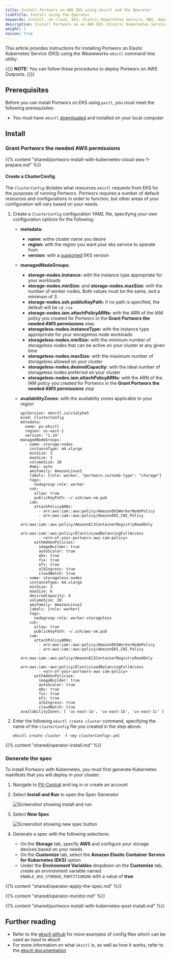 ```yaml
---
title: Install Portworx on AWS EKS using eksctl and the Operator
linkTitle: Install using the Operator
keywords: Install, on cloud, EKS, Elastic Kubernetes Service, AWS, Amazon Web Services, Kubernetes, k8s, eksctl
description: Install Portworx on an AWS EKS (Elastic Kubernetes Service) cluster using eksctl.
weight: 2
noicon: true
---
```


This article provides instructions for installing Portworx on Elastic Kubernetes Service (EKS) using the Weaveworks `eksctl` command-line utility.

{{<info>}}
**NOTE:** You can follow these procedures to deploy Portworx on AWS Outposts.
{{</info>}}

## Prerequisites

Before you can install Portworx on EKS using `pxctl`, you must meet the following prerequisites:

* You must have `eksctl` [downloaded](https://github.com/weaveworks/eksctl/releases) and installed on your local computer

## Install

### Grant Portworx the needed AWS permissions

{{% content "shared/portworx-install-with-kubernetes-cloud-aws-1-prepare.md" %}}

#### Create a ClusterConfig

The `ClusterConfig` dictates what resources `eksctl` requests from EKS for the purposes of running Portworx. Portworx requires a number of default resources and configurations in order to function, but other areas of your configuration will vary based on your needs.

1. Create a `ClusterConfig` configuration YAML file, specifying your own configuration options for the following:

    * **metadata:**
        * **name:** withe cluster name you desire
        * **region:** with the region you want your eks service to operate from
        * **version:** with a [supported](https://docs.aws.amazon.com/eks/latest/userguide/kubernetes-versions.html) EKS version
    * **managedNodeGroups:**
        * **storage-nodes.instance:** with the instance type appropriate for your workloads
        * **storage-nodes.minSize:** and **storage-nodes.maxSize:** with the number of worker nodes. Both values must be the same, and a minimum of 3.
        * **storage-nodes.ssh.publicKeyPath:** if no path is specified, the default will be `id_rsa`
        * **storage-nodes.iam.attachPolicyARNs:** with the ARN of the IAM policy you created for Portworx in the **Grant Portworx the needed AWS permissions** step
        * **storageless-nodes.instanceType:** with the instance type approprirate for your storageless node workloads
        * **storageless-nodes.minSize:** with the minimum number of storageless nodes that can be active on your cluster at any given time
        * **storageless-nodes.maxSize:** with the maximum number of storageless allowed on your cluster
        * **storageless-nodes.desiredCapacity:** with the ideal number of storageless nodes preferred on your cluster
        * **storageless-nodes.iam.attachPolicyARNs:** with the ARN of the IAM policy you created for Portworx in the **Grant Portworx the needed AWS permissions** step
    * **availabilityZones:** with the availabilty zones applicable to your region

        ```text
        apiVersion: eksctl.io/v1alpha5
        kind: ClusterConfig
        metadata:
          name: px-eksctl
          region: us-east-1
          version: "1.14"
        managedNodeGroups:
          - name: storage-nodes
            instanceType: m4.xlarge
            minSize: 3
            maxSize: 3
            volumeSize: 20
            #ami: auto
            amiFamily: AmazonLinux2
            labels: {role: worker, "portworx.io/node-type": "storage"}
            tags:
              nodegroup-role: worker
            ssh:  
              allow: true
              publicKeyPath: ~/.ssh/aws-vm.pub
            iam:
              attachPolicyARNs:
                - arn:aws:iam::aws:policy/AmazonEKSWorkerNodePolicy
                - arn:aws:iam::aws:policy/AmazonEKS_CNI_Policy
                - arn:aws:iam::aws:policy/AmazonEC2ContainerRegistryReadOnly
                - arn:aws:iam::aws:policy/ElasticLoadBalancingFullAccess
                - <arn-of-your-portworx-aws-iam-policy>
              withAddonPolicies:
                imageBuilder: true
                autoScaler: true
                ebs: true
                fsx: true
                efs: true
                albIngress: true
                cloudWatch: true
          - name: storageless-nodes
            instanceType: m4.xlarge
            minSize: 3
            maxSize: 6
            desiredCapacity: 4
            volumeSize: 20
            amiFamily: AmazonLinux2
            labels: {role: worker}
            tags:
              nodegroup-role: worker-storageless
            ssh:
              allow: true
              publicKeyPath: ~/.ssh/aws-vm.pub
            iam:
              attachPolicyARNs:
                - arn:aws:iam::aws:policy/AmazonEKSWorkerNodePolicy
                - arn:aws:iam::aws:policy/AmazonEKS_CNI_Policy
                - arn:aws:iam::aws:policy/AmazonEC2ContainerRegistryReadOnly
                - arn:aws:iam::aws:policy/ElasticLoadBalancingFullAccess
                - <arn-of-your-portworx-aws-iam-policy>
              withAddonPolicies:
                imageBuilder: true
                autoScaler: true
                ebs: true
                fsx: true
                efs: true
                albIngress: true
                cloudWatch: true
        availabilityZones: [ 'us-east-1a', 'us-east-1b', 'us-east-1c' ]
        ```

2. Enter the following `eksctl create cluster` command, specifying the name of the `clusterConfig` file you created in the step above:

    ```text
    eksctl create cluster -f <my-clusterConfig>.yml
    ```

{{% content "shared/operator-install.md" %}}

### Generate the spec

To install Portworx with Kubernetes, you must first generate Kubernetes manifests that you will deploy in your cluster:

1. Navigate to <a href="https://central.portworx.com" target="tab">PX-Central</a> and log in or create an account
3. Select **Install and Run** to open the Spec Generator

    ![Screenshot showing install and run](/img/pxcentral-install.png)

4. Select **New Spec**

    ![Screenshot showing new spec button](/img/pxcentral-spec.png)

5. Generate a spec with the following selections:

    * On the **Storage** tab, specify **AWS** and configure your storage devices based on your needs
    * On the **Customize** tab, select the **Amazon Elastic Container Service for Kubernetes (EKS)** option
    * Under the **Environment Variables** dropdown on the **Customize** tab, create an environment variable named `ENABLE_ASG_STORAGE_PARTITIONING` with a value of **true**

{{% content "shared/operator-apply-the-spec.md" %}}

{{% content "shared/operator-monitor.md" %}}

{{% content "shared/portworx-install-with-kubernetes-post-install.md" %}}

## Further reading

* Refer to the [eksctl github](https://github.com/weaveworks/eksctl/tree/master/examples) for more examples of config files which can be used as input to eksctl
* For more information on what `eksctl` is, as well as how it works, refer to the [eksctl documentation](https://eksctl.io/)
